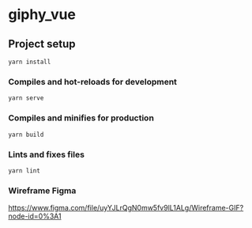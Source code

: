 # giphy_vue

## Project setup
```
yarn install
```

### Compiles and hot-reloads for development
```
yarn serve
```

### Compiles and minifies for production
```
yarn build
```

### Lints and fixes files
```
yarn lint
```

### Wireframe Figma
https://www.figma.com/file/uyYJLrQgN0mw5fv9lL1ALg/Wireframe-GIF?node-id=0%3A1
